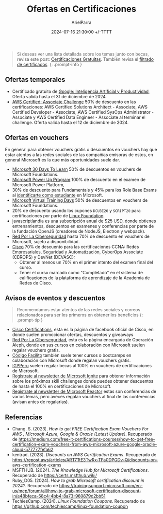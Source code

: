 ﻿---
title: Ofertas en Certificaciones
description: ofertas en vouchers de certificaciones
date: 2024-07-16 21:30:00 +/-TTTT
categories: [Desarrollo_Profesional]
author: ArielParra 
tags: [recomendaciones,egresados,estudiantes]
pin: false
mermaid: false
image:
---

<script src="https://cdn.jsdelivr.net/npm/add-to-calendar-button@2" async defer></script>
<style>
#atcb-reference {
  display: none !important;
}
add-to-calendar-button {
    display: inline-flex !important;  
    vertical-align: middle !important; 
}
</style>
> Si deseas ver una lista detallada sobre los temas junto con becas, revisa este post: [Certificaciones Gratuitas](https://cpc-gallos.github.io/blog/Certificaciones_Gratuitas/). También revisa el [filtrado de certificados](https://cpc-gallos.github.io/blog/Filtrar_Certificados/). 
{: .prompt-info }

## Ofertas temporales

- Certificado gratuito de [Google: Inteligencia Artificial y Productividad](https://www.santanderopenacademy.com/en/courses/google-artificial-intelligence-and-productivity.html), Oferta valida hasta el 31 de diciembre de 2024 <add-to-calendar-button 
  name="Fin de la oferta de Google: Inteligencia Artificial y Productividad"
  description="Certificado gratuito de Google: Inteligencia Artificial y Productividad termina el 31 de diciembre de 2024."
  startDate="2024-10-10"
  endDate="2024-12-31"
  timeZone="America/Mexico_City"
  location="https://www.santanderopenacademy.com/en/courses/google-artificial-intelligence-and-productivity.html"
  organizer="CPC-GALLOS|cpc.gallos@gmail.com"
  iCalFileName="Google_IA"
  options="'Apple','Google','Outlook.com','Microsoft365'"
  listStyle="overlay"
  trigger="click"
  hideBackground
  size="1"
  label="Agregar al calendario"
  lightMode="bodyScheme"
  pastDateHandling="hide"></add-to-calendar-button>
- [AWS Certified: Associate Challenge](https://pages.awscloud.com/GLOBAL-ln-GC-Traincert-Associate-Certification-Challenge-Registration-2024.html?trk=1d696fd8-8f9d-437d-a235-263e41a73c4a&sc_channel=el) 50% de descuento en las certificaciones: AWS Certified Solutions Architect - Associate, AWS Certified Developer - Associate, AWS Certified SysOps Administrator - Associate y AWS Certified Data Engineer - Associate al terminar el challenge. Oferta valida hasta el 12 de diciembre de 2024. <add-to-calendar-button 
  name="Fin de la oferta de AWS Associate Challenge"
  description="Fin del 50% en certificaciones de AWS, con el AWS Certified: Associate Challenge"
  startDate="2024-10-10"
  endDate="2024-12-12"
  timeZone="America/Mexico_City"
  location="https://pages.awscloud.com/GLOBAL-ln-GC-Traincert-Associate-Certification-Challenge-Registration-2024.html"
  organizer="CPC-GALLOS|cpc.gallos@gmail.com"
  iCalFileName="AWS_Certified"
  options="'Apple','Google','Outlook.com','Microsoft365'"
  listStyle="overlay"
  trigger="click"
  hideBackground
  size="1"
  label="Agregar al calendario"
  lightMode="bodyScheme"
  pastDateHandling="hide"></add-to-calendar-button>

## Ofertas en vouchers

En general para obtener vouchers gratis o descuentos en vouchers hay que estar atentos a las redes sociales de las compañías emisoras de estos, en general Microsoft es la que más oportunidades suele dar.

- [Microsoft 30 Days To Learn](https://developer.microsoft.com/offers/30-days-to-learn-it?WT.mc_id=studentamb_165290) 50% de descuentos en vouchers de Microsoft Foundations.
- [Microsoft Power Up Program](https://powerup.microsoft.com/) 100% de descuento en el examen de Microsoft Power Platform, 
- 30% de descuento para Fundamentals y 45% para los Role Base Exams al [identificarte como estudiante](https://learn.microsoft.com/en-us/credentials/certifications/student-discounts#how-to-identify-yourself-as-student-in-profile) en Microsoft.
- [Microsoft Virtual Training Days](https://www.microsoft.com/en-ca/sites/microsoft-training-days/?EventTitle=&index=0&RecordCount=12&OrderBy=Date%20(ascending)&ProductCategory=Azure_Dynamics+365_Microsoft+365_Power+Platform_Security&wt.mc_id=) 50% de descuentos en vouchers de Microsoft Foundations.
- 20% de descuento usando los cupones `DCUBE20` y `SCRIPT20` para certificaciones por parte de [Linux Foundation](https://training.linuxfoundation.org/cloud-containers/?SSAID=746540&sscid=71k8_jjr26&utm_source=shareasale&utm_medium=affiliate&utm_campaign=affiliate).
- [javascriptlandia](https://javascriptlandia.com/) es una subscripción anual de $25 USD, donde obtienes entrenamientos, descuentos en examenes y conferencias por parte de la fundación OpenJS (creadores de NodeJS, Electron y webpack).
- [Red Por La Ciberseguridad](https://www.redporlaciberseguridad.org/producto/voucher-para-examen-de-certificacion-microsoft/) hasta 70% de descuento en vouchers de Microsoft, sujeto a disponibilidad.
- [Cisco](https://www.netacad.com/fr/resources/program-info/certification-discount-information) 70% de descuento para las certificaciones CCNA: Redes Empresariales, Seguridad y Automatización, CyberOps Associate (CBROPS) y DevNet (DEVASC):
  - Obtener al menos un 70% en el primer intento del examen final del curso.
  - Tener el curso marcado como "Completado" en el sistema de calificaciones de la plataforma de aprendizaje de la Academia de Redes de Cisco.

## Avisos de eventos y descuentos

> Recomendamos estar atentos de las redes sociales y correos relacionados para ser los primeros en obtener los beneficios
{: .prompt-tip }

- [Cisco Certifications](https://www.facebook.com/learningatcisco/), esta es la página de facebook oficial de Cisco, en donde suelen promocionar ofertas, descuentos y giveaways
- [Red Por La Ciberseguridad](https://www.facebook.com/redporlaciberseguridad?locale=es_LA), esta es la página encargada de Operación Aleph, donde en sus cursos en colaboración con Microsoft suelen regalar vouchers gratis. 
- [Código Facilito](https://www.facebook.com/codigofacilito) también suele tener cursos o bootcamps en colaboración con Microsoft donde regalan vouchers gratis.
- [IGPPeru](https://www.facebook.com/profile.php?id=100063938172864) suelen regalar becas al 100% en vouchers de certificaciones de Microsoft.
- [Regístrate al newsletter de Microsoft Ignite](https://register.igniteinfo.microsoft.com/) para obtener información sobre los próximos skill challenges donde puedes obtener descuentos de hasta el 100% en certificaciones de Microsoft.
- [Regístrate al newsletter de Microsoft Reactor](https://reactor.microsoft.com/es-es/reactor/newsletter/) estas son conferencias de varios temas, pero aveces regalan vouchers al final de las conferencias (avisan antes de regalarlas).

## Referencias
- Chang, S. (2023). *How to get FREE Certification Exam Vouchers For AWS , Microsoft Azure, Google & Oracle (Latest Update)*. Recuperado de <https://medium.com/free-it-certifications-courses/how-to-get-free-certification-exam-vouchers-from-aws-microsoft-azure-google-oracle-cloud-577777fefa62>
- kentrad. (2023). *Discounts on AWS Certification Exams*. Recuperado de <https://repost.aws/articles/ART7TtE3TwRx-TFa0DPGDv-Q/discounts-on-aws-certification-exams>
- MSFTHUB. (2024). *The Knowledge Hub for Microsoft Certifications*. Recuperado de <https://certs.msfthub.wiki/>
- Ruby_D05. (2024). *How to grab Microsoft certification discount in 2024?*. Recuperado de <https://trainingsupport.microsoft.com/en-us/mcp/forum/all/how-to-grab-microsoft-certification-discount-in/a48bfeca-58c4-4bb4-8a73-960879d2bb51>
- TechiesCamp. (2024). *Linux Foundation Coupons*. Recuperado de <https://github.com/techiescamp/linux-foundation-coupon>